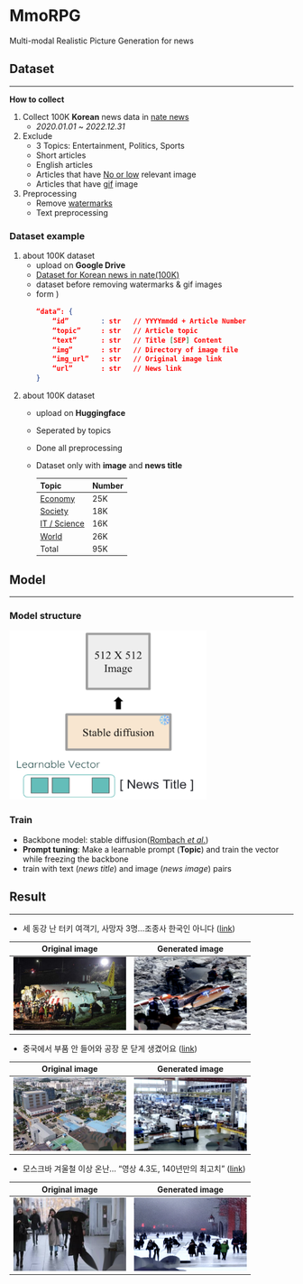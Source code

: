 # MmoRPG
Multi-modal Realistic Picture Generation for news

## Dataset
---
__How to collect__
1. Collect 100K __Korean__ news data in [nate news](https://news.nate.com/)
    * _2020.01.01_ ~ _2022.12.31_
2. Exclude
    * 3 Topics: Entertainment, Politics, Sports
    * Short articles
    * English articles
    * Articles that have <u>No or low</u> relevant image
    * Articles that have <u>gif</u> image
3. Preprocessing
    * Remove <u>watermarks</u>
    * Text preprocessing

### Dataset example
1. about 100K dataset
    * upload on __Google Drive__
    * [Dataset for Korean news in nate(100K)](https://drive.google.com/file/d/16MYgiQS_jaAQ1gX7zMowOmuE-eMSVtb0/view?usp=sharing)
    * dataset before removing watermarks & gif images
    * form )
        ```json
        “data”: {
            “id”        : str   // YYYYmmdd + Article Number
            “topic”     : str   // Article topic
            “text”      : str   // Title [SEP] Content
            “img”       : str   // Directory of image file
            “img_url”   : str   // Original image link
            “url”       : str   // News link
        }
        ```
2. about 100K dataset
    * upload on __Huggingface__
    * Seperated by topics
    * Done all preprocessing
    * Dataset only with __image__ and __news title__

        |   Topic    |Number|
        |------------|------|
        |  [Economy](https://huggingface.co/datasets/angdong/nate-news-economy)   | 25K  |
        |  [Society](https://huggingface.co/datasets/angdong/nate-news-society)   | 18K  |
        |[IT / Science](https://huggingface.co/datasets/angdong/nate-news-science)| 16K  |
        |   [World](https://huggingface.co/datasets/angdong/nate-news-world)    | 26K  |
        |   Total    | 95K  |

    

## Model
---
### Model structure
<img src="images/model.png" width="350" height="300"/>

### Train
* Backbone model: stable diffusion([Rombach _et al_.](https://arxiv.org/pdf/2112.10752.pdf))
* __Prompt tuning__: Make a learnable prompt (__Topic__)  and train the vector while freezing the backbone
* train with text (_news title_) and image (_news image_) pairs

## Result
---
* 세 동강 난 터키 여객기, 사망자 3명…조종사 한국인 아니다 ([link](https://news.nate.com/view/20200206n20499))

|Original image|Generated image|
|-|-|
|<img src="images/ex1_original.png" width="200" height="130"/>|<img src="images/ex1_gen.png" width="200" height="130"/>|

* 중국에서 부품 안 들어와 공장 문 닫게 생겼어요 ([link](https://news.nate.com/view/20200211n10958))

|Original image|Generated image|
|-|-|
|<img src="images/ex2_original.png" width="200" height="130"/>|<img src="images/ex2_gen.png" width="200" height="130"/>|

* 모스크바 겨울철 이상 온난… “영상 4.3도, 140년만의 최고치” ([link](https://news.nate.com/view/20200118n00299))

|Original image|Generated image|
|-|-|
|<img src="images/ex3_original.png" width="200" height="130"/>|<img src="images/ex3_gen.png" width="200" height="130"/>|